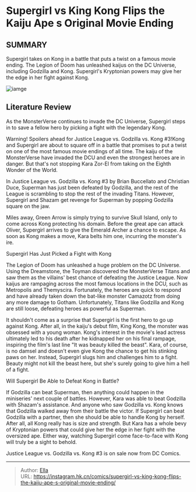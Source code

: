 # Supergirl vs King Kong Flips the Kaiju Ape s Original Movie Ending


## SUMMARY 



  Supergirl takes on Kong in a battle that puts a twist on a famous movie ending.   The Legion of Doom has unleashed kaijus on the DC Universe, including Godzilla and Kong.   Supergirl&#39;s Kryptonian powers may give her the edge in her fight against Kong.  

![iamge](https://static1.srcdn.com/wordpress/wp-content/uploads/2023/12/supergirl-and-kong-monsterverse-dc.jpg)

## Literature Review

As the MonsterVerse continues to invade the DC Universe, Supergirl steps in to save a fellow hero by picking a fight with the legendary Kong.




Warning! Spoilers ahead for Justice League vs. Godzilla vs. Kong #3!Kong and Supergirl are about to square off in a battle that promises to put a twist on one of the most famous movie endings of all time. The kaiju of the MonsterVerse have invaded the DCU and even the strongest heroes are in danger. But that&#39;s not stopping Kara Zor-El from taking on the Eighth Wonder of the World.




In Justice League vs. Godzilla vs. Kong #3 by Brian Buccellato and Christian Duce, Superman has just been defeated by Godzilla, and the rest of the League is scrambling to stop the rest of the invading Titans. However, Supergirl and Shazam get revenge for Superman by popping Godzilla square on the jaw.



          

Miles away, Green Arrow is simply trying to survive Skull Island, only to come across Kong protecting his domain. Before the great ape can attack Oliver, Supergirl arrives to give the Emerald Archer a chance to escape. As soon as Kong makes a move, Kara belts him one, incurring the monster&#39;s ire.


 Supergirl Has Just Picked a Fight with Kong 
          




The Legion of Doom has unleashed a huge problem on the DC Universe. Using the Dreamstone, the Toyman discovered the MonsterVerse Titans and saw them as the villains&#39; best chance of defeating the Justice League. Now kaijus are rampaging across the most famous locations in the DCU, such as Metropolis and Themyscira. Fortunately, the heroes are quick to respond and have already taken down the bat-like monster Camazotz from doing any more damage to Gotham. Unfortunately, Titans like Godzilla and Kong are still loose, defeating heroes as powerful as Superman.

It shouldn&#39;t come as a surprise that Supergirl is the first hero to go up against Kong. After all, in the kaiju&#39;s debut film, King Kong, the monster was obsessed with a young woman. Kong&#39;s interest in the movie&#39;s lead actress ultimately led to his death after he kidnapped her on his final rampage, inspiring the film&#39;s last line &#34;It was beauty killed the beast&#34;. Kara, of course, is no damsel and doesn&#39;t even give Kong the chance to get his stinking paws on her. Instead, Supergirl slugs him and challenges him to a fight. Beauty might not kill the beast here, but she&#39;s surely going to give him a hell of a fight.






 Will Supergirl Be Able to Defeat Kong in Battle? 
          

If Godzilla can beat Superman, then anything could happen in the miniseries&#39; next couple of battles. However, Kara was able to beat Godzilla with Shazam&#39;s assistance. And anyone who saw Godzilla vs. Kong knows that Godzilla walked away from their battle the victor. If Supergirl can beat Godzilla with a partner, then she should be able to handle Kong by herself. After all, all Kong really has is size and strength. But Kara has a whole bevy of Kryptonian powers that could give her the edge in her fight with the oversized ape. Either way, watching Supergirl come face-to-face with Kong will truly be a sight to behold.

Justice League vs. Godzilla vs. Kong #3 is on sale now from DC Comics.



---

> Author: [Ella](https://instagram.hk.cn/)  
> URL: https://instagram.hk.cn/comics/supergirl-vs-king-kong-flips-the-kaiju-ape-s-original-movie-ending/  

